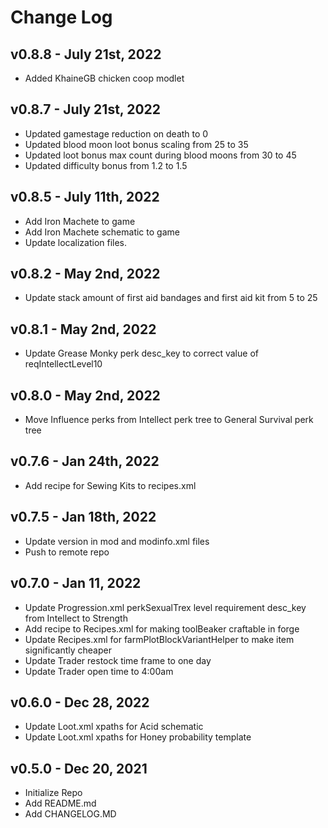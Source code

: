 # Change Log

## v0.8.8 - July 21st, 2022
- Added KhaineGB chicken coop modlet

## v0.8.7 - July 21st, 2022
- Updated gamestage reduction on death to 0
- Updated blood moon loot bonus scaling from 25 to 35
- Updated loot bonus max count during blood moons from 30 to 45
- Updated difficulty bonus from 1.2 to 1.5

## v0.8.5 - July 11th, 2022
- Add Iron Machete to game
- Add Iron Machete schematic to game
- Update localization files.

## v0.8.2 - May 2nd, 2022
- Update stack amount of first aid bandages and first aid kit from 5 to 25

## v0.8.1 - May 2nd, 2022
- Update Grease Monky perk desc_key to correct value of reqIntellectLevel10

## v0.8.0 - May 2nd, 2022
- Move Influence perks from Intellect perk tree to General Survival perk tree

## v0.7.6 - Jan 24th, 2022
- Add recipe for Sewing Kits to recipes.xml

## v0.7.5 - Jan 18th, 2022
- Update version in mod and modinfo.xml files
- Push to remote repo

## v0.7.0 - Jan 11, 2022
- Update Progression.xml perkSexualTrex level requirement desc_key from Intellect to Strength
- Add recipe to Recipes.xml for making toolBeaker craftable in forge
- Update Recipes.xml for farmPlotBlockVariantHelper to make item significantly cheaper
- Update Trader restock time frame to one day
- Update Trader open time to 4:00am

## v0.6.0 - Dec 28, 2022
- Update Loot.xml xpaths for Acid schematic
- Update Loot.xml xpaths for Honey probability template

## v0.5.0 - Dec 20, 2021
- Initialize Repo
- Add README.md
- Add CHANGELOG.MD